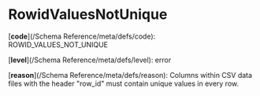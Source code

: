 # RowidValuesNotUnique

[**code**](/Schema Reference/meta/defs/code): ROWID_VALUES_NOT_UNIQUE

[**level**](/Schema Reference/meta/defs/level): error

[**reason**](/Schema Reference/meta/defs/reason): Columns within CSV data files with the header "row_id" must contain unique values in every row.